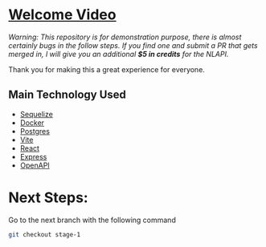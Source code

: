 # [Welcome Video](https://drive.google.com/file/d/1Fwt86ysyGIN_URjE7DZDl671DB7OVlCJ/view?usp=sharing)

*Warning: This repository is for demonstration purpose, there is almost certainly  bugs in the follow steps. If you find one and submit a PR that gets merged in, I will give you an additional **$5 in credits** for the NLAPI.*

Thank you for making this a great experience for everyone.
## Main Technology Used
- [Sequelize](https://sequelize.org/)
- [Docker](https://www.docker.com/)
- [Postgres](https://www.postgresql.org/)
- [Vite](https://vitejs.dev/)
- [React](https://reactjs.org/)
- [Express](https://expressjs.com/)
- [OpenAPI](https://www.openapis.org/)

# Next Steps: 
Go to the next branch with the following command
```bash
git checkout stage-1
```